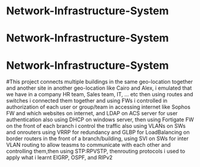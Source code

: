 # Network-Infrastructure-System
# Network-Infrastructure-System
# Network-Infrastructure-System
#This project connects multiple buildings in the same geo-location together and another site in another geo-location like Cairo and Alex, i emulated that we have in a company HR team, Sales team, IT, ... etc then using routes and switches i connected them together and using FWs i controlled in authorization of each user or group/team in accessing internet like Sophos FW and which websites on internet,  and LDAP on ACS server for user authentication also using DHCP on windows server, then using Fortigate FW on the front of each branch i control the traffic also using VLANs on SWs and onrouters using VRRP for redundancy and GLBP for LoadBalancing on border routers in the front of a branch/building, using SVI on SWs for inter VLAN routing to allow teasms to communicate with each other and controlling them,then using STP:RPVSTP, thenrouting protocols i  used to apply what i learnt EIGRP, OSPF, and RIPv2
